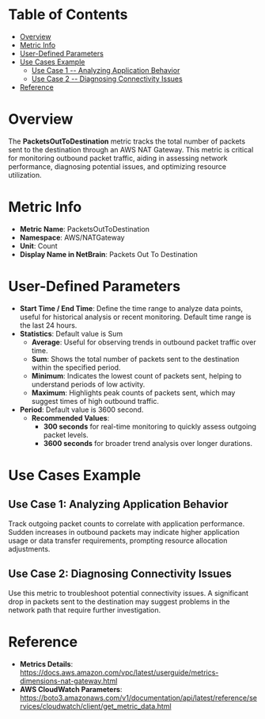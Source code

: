 # Table of Contents
- [Overview](#overview)
- [Metric Info](#metric-info)
- [User-Defined Parameters](#user-defined-parameters)
- [Use Cases Example](#example)
    - [Use Case 1 -- Analyzing Application Behavior](#example-1) 
    - [Use Case 2 -- Diagnosing Connectivity Issues](#example-2)
- [Reference](#reference)

# Overview <a name="overview"></a>
The <b>PacketsOutToDestination</b> metric tracks the total number of packets sent to the destination through an AWS NAT Gateway. This metric is critical for monitoring outbound packet traffic, aiding in assessing network performance, diagnosing potential issues, and optimizing resource utilization.



# Metric Info <a name="metric-info"></a>
* <b>Metric Name</b>: PacketsOutToDestination
* <b>Namespace</b>: AWS/NATGateway
* <b>Unit</b>: Count
* <b>Display Name in NetBrain</b>: Packets Out To Destination

# User-Defined Parameters <a name="user-defined-parameters"></a>
* <b>Start Time / End Time</b>: Define the time range to analyze data points, useful for historical analysis or recent monitoring. Default time range is the last 24 hours.
* <b>Statistics</b>: Default value is Sum
  * <b>Average</b>: Useful for observing trends in outbound packet traffic over time.
  * <b>Sum</b>: Shows the total number of packets sent to the destination within the specified period.
  * <b>Minimum</b>: Indicates the lowest count of packets sent, helping to understand periods of low activity.
  * <b>Maximum</b>: Highlights peak counts of packets sent, which may suggest times of high outbound traffic.
* <b>Period</b>: Default value is 3600 second.
  * <b>Recommended Values</b>:
    * <b>300 seconds</b> for real-time monitoring to quickly assess outgoing packet levels.
    * <b>3600 seconds</b> for broader trend analysis over longer durations.

# Use Cases Example <a name="example"></a>
## Use Case 1: Analyzing Application Behavior <a name="example-1"></a>
Track outgoing packet counts to correlate with application performance. Sudden increases in outbound packets may indicate higher application usage or data transfer requirements, prompting resource allocation adjustments.

## Use Case 2: Diagnosing Connectivity Issues <a name="example-2"></a>
Use this metric to troubleshoot potential connectivity issues. A significant drop in packets sent to the destination may suggest problems in the network path that require further investigation.

# Reference <a name="reference"></a>
* <b>Metrics Details</b>: https://docs.aws.amazon.com/vpc/latest/userguide/metrics-dimensions-nat-gateway.html
* <b>AWS CloudWatch Parameters</b>: https://boto3.amazonaws.com/v1/documentation/api/latest/reference/services/cloudwatch/client/get_metric_data.html